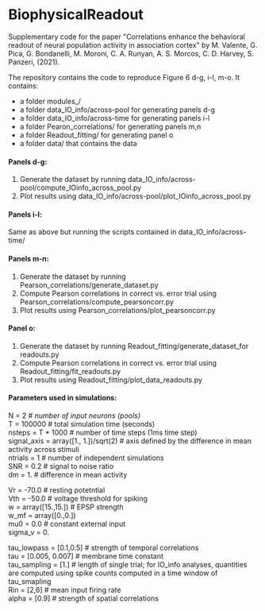 # BiophysicalReadout
Supplementary code for the paper "Correlations enhance the behavioral readout of neural population activity in association cortex" by M. Valente, G. Pica, G. Bondanelli, M. Moroni, C. A. Runyan, A. S. Morcos, C. D. Harvey, S. Panzeri, (2021).


The repository contains the code to reproduce Figure 6 d-g, i-l, m-o. It contains:

- a folder modules_/
- a folder data_IO_info/across-pool for generating panels d-g
- a folder data_IO_info/across-time for generating panels i-l
- a folder Pearon_correlations/ for generating panels m,n
- a folder Readout_fitting/ for generating panel o
- a folder data/ that contains the data 

#### Panels d-g:
1. Generate the dataset by running data_IO_info/across-pool/compute_IOinfo_across_pool.py
2. Plot results using data_IO_info/across-pool/plot_IOinfo_across_pool.py

#### Panels i-l:
Same as above but running the scripts contained in data_IO_info/across-time/

#### Panels m-n:
1. Generate the dataset by running Pearson_correlations/generate_dataset.py
2. Compute Pearson correlations in correct vs. error trial using Pearson_correlations/compute_pearsoncorr.py
3. Plot results using Pearson_correlations/plot_pearsoncorr.py

#### Panel o:

1. Generate the dataset by running Readout_fitting/generate_dataset_for readouts.py
2. Compute Pearson correlations in correct vs. error trial using Readout_fitting/fit_readouts.py
3. Plot results using Readout_fitting/plot_data_readouts.py

#### Parameters used in simulations:

N       = 2 # _number of input neurons (pools)_\
T       = 100000 # total simulation time (seconds)\
nsteps  = T * 1000 # number of time steps (1ms time step)\
signal_axis = array([1., 1.])/sqrt(2) # axis defined by the difference in mean activity across stimuli\
ntrials = 1 # number of independent simulations\
SNR = 0.2 # signal to noise ratio \
dm = 1. # difference in mean activity

Vr = -70.0 # resting potetntial\
Vth = -50.0 # voltage threshold for spiking\
w = array([15.,15.]) # EPSP strength\
w_mf = array([0.,0.]) \
mu0 = 0.0 # constant external input\
sigma_v = 0.

tau_lowpass = [0.1,0.5] # strength of temporal correlations\
tau = [0.005, 0.007] # membrane time constant\
tau_sampling = [1.] # length of single trial; for IO_info analyses, quantities are computed using spike counts computed in a time window of tau_smapling\
Rin = [2,6] # mean input firing rate \
alpha = [0.9] # strength of spatial correlations


